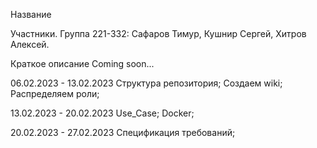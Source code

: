 Название

Участники.
Группа 221-332:
Сафаров Тимур, Кушнир Сергей, Хитров Алексей.

Краткое описание 
Coming soon...

06.02.2023 - 13.02.2023
Структура репозитория;
Создаем wiki;
Распределяем роли;

13.02.2023 - 20.02.2023
Use_Case;
Docker;

20.02.2023 - 27.02.2023
Спецификация требований;